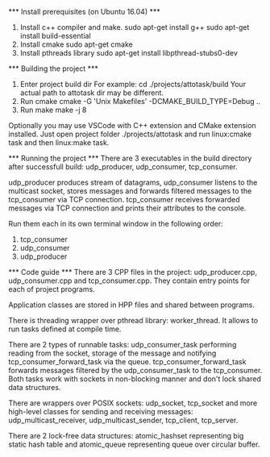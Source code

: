 *** Install prerequisites (on Ubuntu 16.04) ***
1. Install c++ compiler and make.
sudo apt-get install g++
sudo apt-get install build-essential
2. Install cmake
sudo apt-get cmake
3. Install pthreads library
sudo apt-get install libpthread-stubs0-dev 

*** Building the project ***
1. Enter project build dir
For example: cd ./projects/attotask/build
Your actual path to attotask dir may be different.
2. Run cmake
cmake -G 'Unix Makefiles' -DCMAKE_BUILD_TYPE=Debug ..
3. Run make
make -j 8

Optionally you may use VSCode with C++ extension and CMake extension installed. 
Just open project folder ./projects/attotask and run linux:cmake task and then linux:make task.

*** Running the project ***
There are 3 executables in the build directory after successfull build:
udp_producer, udp_consumer, tcp_consumer.

udp_producer produces stream of datagrams, 
udp_consumer listens to the multicast socket, stores messages and forwards filtered messages to the tcp_consumer via TCP connection.
tcp_consumer receives forwarded messages via TCP connection and prints their attributes to the console.

Run them each in its own terminal window in the following order:
1. tcp_consumer
2. udp_consumer
3. udp_producer

*** Code guide ***
There are 3 CPP files in the project: 
udp_producer.cpp, udp_consumer.cpp and tcp_consumer.cpp. 
They contain entry points for each of project programs.

Application classes are stored in HPP files and shared between programs.

There is threading wrapper over pthread library: worker_thread. It allows to run tasks defined at compile time.

There are 2 types of runnable tasks:
udp_consumer_task performing reading from the socket, storage of the message and notifying tcp_consumer_forward_task via the queue.
tcp_consumer_forward_task forwards messages filtered by the udp_consumer_task to the tcp_consumer.
Both tasks work with sockets in non-blocking manner and don't lock shared data structures.

There are wrappers over POSIX sockets: udp_socket, tcp_socket and 
more high-level classes for sending and receiving messages: 
udp_multicast_receiver, udp_multicast_sender, tcp_client, tcp_server.

There are 2 lock-free data structures: 
atomic_hashset representing big static hash table and
atomic_queue representing queue over circular buffer.
